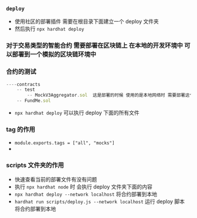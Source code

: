 ### `deploy`

-   使用社区的部署插件 需要在根目录下面建立一个 deploy 文件夹
-   然后执行 `npx hardhat deploy`

### 对于交易类型的智能合约 需要部署在区块链上 在本地的开发环境中 可以部署到一个模拟的区块链环境中

### 合约的测试

```js
----contracts
    -- test
        -- MockV3Aggregator.sol  这是部署的时候 使用的是本地网络时 需要部署这个文件 为啥需要部署这个文件呢
    -- FundMe.sol
```

-   `npx hardhat deploy` 可以执行 deploy 下面的所有文件

### tag 的作用

-   `module.exports.tags = ["all", "mocks"]`
-

### scripts 文件夹的作用

-   快速查看当前的部署文件有没有问题
-   执行 `npx hardhat node` 时 会执行 deploy 文件夹下面的内容
-   `npx hardhat deploy --network localhost` 将合约部署到本地
-   `hardhat run scripts/deploy.js --network localhost` 运行 deploy 脚本 将合约部署到本地
